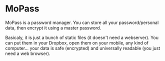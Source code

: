 # MoPass #

MoPass is a password manager. You can store all your password/personal data, then encrypt it using a master password.

Basicaly, it is just a bunch of static files (it doesn't need a webserver). You can put them in your Dropbox, open them on your mobile, any kind of computer... your data is safe (encrypted) and universally readable (you just need a web browser).
